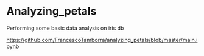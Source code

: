 # Analyzing_petals

Performing some basic data analysis on iris db

https://github.com/FrancescoTamborra/analyzing_petals/blob/master/main.ipynb
